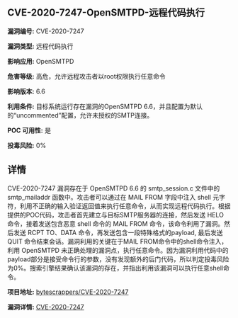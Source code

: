 ## CVE-2020-7247-OpenSMTPD-远程代码执行

**漏洞编号:** CVE-2020-7247

**漏洞类型:** 远程代码执行

**影响应用:** OpenSMTPD

**危害等级:** 高危，允许远程攻击者以root权限执行任意命令

**影响版本:** 6.6

**利用条件:** 目标系统运行存在漏洞的OpenSMTPD 6.6，并且配置为默认的“uncommented”配置，允许未授权的SMTP连接。

**POC 可用性:** 是

**投毒风险:** 0%

## 详情

CVE-2020-7247 漏洞存在于 OpenSMTPD 6.6 的 smtp_session.c 文件中的 smtp_mailaddr 函数中。攻击者可以通过在 MAIL FROM 字段中注入 shell 元字符，利用不正确的输入验证返回值来执行任意命令，从而实现远程代码执行。根据提供的POC代码，攻击者首先建立与目标SMTP服务器的连接，然后发送 HELO 命令，接着发送包含恶意 shell 命令的 MAIL FROM 命令，该命令利用了漏洞。然后发送 RCPT TO、DATA 命令，再发送包含一段特殊格式的payload, 最后发送 QUIT 命令结束会话。漏洞利用的关键在于MAIL FROM命令中的shell命令注入，利用 OpenSMTPD 未正确处理的漏洞点，执行任意命令。因为漏洞利用代码中的payload部分是接受命令行的参数，没有发现额外的后门代码，所以判定投毒风险为0%。搜索引擎结果确认该漏洞的存在，并指出利用该漏洞可以执行任意shell命令。

**项目地址:** [bytescrappers/CVE-2020-7247](https://github.com/bytescrappers/CVE-2020-7247)

**漏洞详情:** [CVE-2020-7247](https://nvd.nist.gov/vuln/detail/CVE-2020-7247)